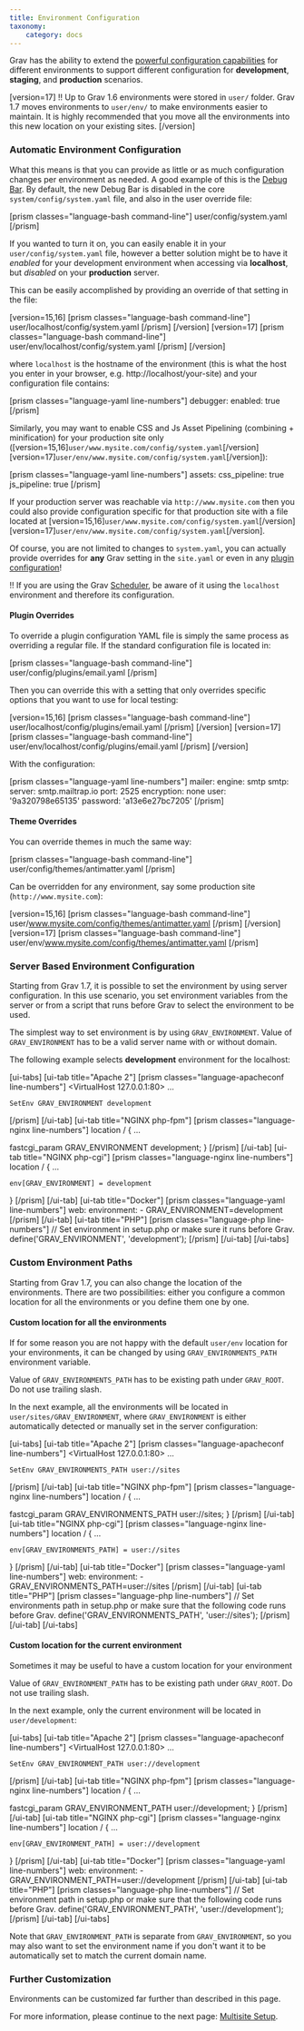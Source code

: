 ```yaml
---
title: Environment Configuration
taxonomy:
    category: docs
---
```


Grav has the ability to extend the [powerful configuration capabilities](../../basics/grav-configuration) for different environments to support different configuration for **development**, **staging**, and **production** scenarios.

[version=17]
!! Up to Grav 1.6 environments were stored in `user/` folder. Grav 1.7 moves environments to `user/env/` to make environments easier to maintain. It is highly recommended that you move all the environments into this new location on your existing sites.
[/version]

### Automatic Environment Configuration

What this means is that you can provide as little or as much configuration changes per environment as needed.  A good example of this is the [Debug Bar](../debugging).  By default, the new Debug Bar is disabled in the core `system/config/system.yaml` file, and also in the user override file:

[prism classes="language-bash command-line"]
user/config/system.yaml
[/prism]

If you wanted to turn it on, you can easily enable it in your `user/config/system.yaml` file, however a better solution might be to have it _enabled_ for your development environment when accessing via **localhost**, but _disabled_ on your **production** server.

This can be easily accomplished by providing an override of that setting in the file:

[version=15,16]
[prism classes="language-bash command-line"]
user/localhost/config/system.yaml
[/prism]
[/version]
[version=17]
[prism classes="language-bash command-line"]
user/env/localhost/config/system.yaml
[/prism]
[/version]

where `localhost` is the hostname of the environment (this is what the host you enter in your browser, e.g. http://localhost/your-site) and your configuration file contains:

[prism classes="language-yaml line-numbers"]
debugger:
  enabled: true
[/prism]

Similarly, you may want to enable CSS and Js Asset Pipelining (combining + minification) for your production site only
([version=15,16]`user/www.mysite.com/config/system.yaml`[/version][version=17]`user/env/www.mysite.com/config/system.yaml`[/version]):

[prism classes="language-yaml line-numbers"]
assets:
  css_pipeline: true
  js_pipeline: true
[/prism]

If your production server was reachable via `http://www.mysite.com` then you could also provide configuration specific for that production site with a file located at
[version=15,16]`user/www.mysite.com/config/system.yaml`[/version][version=17]`user/env/www.mysite.com/config/system.yaml`[/version].

Of course, you are not limited to changes to `system.yaml`, you can actually provide overrides for **any** Grav setting in the `site.yaml` or even in any [plugin configuration](../../plugins/plugin-basics)!

!! If you are using the Grav [Scheduler](/advanced/scheduler), be aware of it using the `localhost` environment and therefore its configuration.

#### Plugin Overrides

To override a plugin configuration YAML file is simply the same process as overriding a regular file.   If the standard configuration file is located in:

[prism classes="language-bash command-line"]
user/config/plugins/email.yaml
[/prism]

Then you can override this with a setting that only overrides specific options that you want to use for local testing:

[version=15,16]
[prism classes="language-bash command-line"]
user/localhost/config/plugins/email.yaml
[/prism]
[/version]
[version=17]
[prism classes="language-bash command-line"]
user/env/localhost/config/plugins/email.yaml
[/prism]
[/version]

With the configuration:

[prism classes="language-yaml line-numbers"]
mailer:
  engine: smtp
  smtp:
    server: smtp.mailtrap.io
    port: 2525
    encryption: none
    user: '9a320798e65135'
    password: 'a13e6e27bc7205'
[/prism]

#### Theme Overrides

You can override themes in much the same way:

[prism classes="language-bash command-line"]
user/config/themes/antimatter.yaml
[/prism]

Can be overridden for any environment, say some production site (`http://www.mysite.com`):

[version=15,16]
[prism classes="language-bash command-line"]
user/www.mysite.com/config/themes/antimatter.yaml
[/prism]
[/version]
[version=17]
[prism classes="language-bash command-line"]
user/env/www.mysite.com/config/themes/antimatter.yaml
[/prism]

### Server Based Environment Configuration

Starting from Grav 1.7, it is possible to set the environment by using server configuration. In this use scenario, you set environment variables from the server or from a script that runs before Grav to select the environment to be used.

The simplest way to set environment is by using `GRAV_ENVIRONMENT`. Value of `GRAV_ENVIRONMENT` has to be a valid server name with or without domain.

The following example selects **development** environment for the localhost:

[ui-tabs]
[ui-tab title="Apache 2"]
[prism classes="language-apacheconf line-numbers"]
<VirtualHost 127.0.0.1:80>
    ...

    SetEnv GRAV_ENVIRONMENT development
</VirtualHost>
[/prism]
[/ui-tab]
[ui-tab title="NGINX php-fpm"]
[prism classes="language-nginx line-numbers"]
location / {
    ...

   fastcgi_param GRAV_ENVIRONMENT development;
}
[/prism]
[/ui-tab]
[ui-tab title="NGINX php-cgi"]
[prism classes="language-nginx line-numbers"]
location / {
   ...

    env[GRAV_ENVIRONMENT] = development
}
[/prism]
[/ui-tab]
[ui-tab title="Docker"]
[prism classes="language-yaml line-numbers"]
web:
  environment:
    - GRAV_ENVIRONMENT=development
[/prism]
[/ui-tab]
[ui-tab title="PHP"]
[prism classes="language-php line-numbers"]
// Set environment in setup.php or make sure it runs before Grav.
define('GRAV_ENVIRONMENT', 'development');
[/prism]
[/ui-tab]
[/ui-tabs]

### Custom Environment Paths

Starting from Grav 1.7, you can also change the location of the environments. There are two possibilities: either you configure a common location for all the environments or you define them one by one.

#### Custom location for all the environments

If for some reason you are not happy with the default `user/env` location for your environments, it can be changed by using `GRAV_ENVIRONMENTS_PATH` environment variable.

Value of `GRAV_ENVIRONMENTS_PATH` has to be existing path under `GRAV_ROOT`. Do not use trailing slash.

In the next example, all the environments will be located in `user/sites/GRAV_ENVIRONMENT`, where `GRAV_ENVIRONMENT` is either automatically detected or manually set in the server configuration:

[ui-tabs]
[ui-tab title="Apache 2"]
[prism classes="language-apacheconf line-numbers"]
<VirtualHost 127.0.0.1:80>
...

    SetEnv GRAV_ENVIRONMENTS_PATH user://sites
</VirtualHost>
[/prism]
[/ui-tab]
[ui-tab title="NGINX php-fpm"]
[prism classes="language-nginx line-numbers"]
location / {
    ...

fastcgi_param GRAV_ENVIRONMENTS_PATH user://sites;
}
[/prism]
[/ui-tab]
[ui-tab title="NGINX php-cgi"]
[prism classes="language-nginx line-numbers"]
location / {
...

    env[GRAV_ENVIRONMENTS_PATH] = user://sites
}
[/prism]
[/ui-tab]
[ui-tab title="Docker"]
[prism classes="language-yaml line-numbers"]
web:
  environment:
    - GRAV_ENVIRONMENTS_PATH=user://sites
[/prism]
[/ui-tab]
[ui-tab title="PHP"]
[prism classes="language-php line-numbers"]
// Set environments path in setup.php or make sure that the following code runs before Grav.
define('GRAV_ENVIRONMENTS_PATH', 'user://sites');
[/prism]
[/ui-tab]
[/ui-tabs]

#### Custom location for the current environment

Sometimes it may be useful to have a custom location for your environment

Value of `GRAV_ENVIRONMENT_PATH` has to be existing path under `GRAV_ROOT`. Do not use trailing slash.

In the next example, only the current environment will be located in `user/development`:

[ui-tabs]
[ui-tab title="Apache 2"]
[prism classes="language-apacheconf line-numbers"]
<VirtualHost 127.0.0.1:80>
...

    SetEnv GRAV_ENVIRONMENT_PATH user://development
</VirtualHost>
[/prism]
[/ui-tab]
[ui-tab title="NGINX php-fpm"]
[prism classes="language-nginx line-numbers"]
location / {
    ...

fastcgi_param GRAV_ENVIRONMENT_PATH user://development;
}
[/prism]
[/ui-tab]
[ui-tab title="NGINX php-cgi"]
[prism classes="language-nginx line-numbers"]
location / {
...

    env[GRAV_ENVIRONMENT_PATH] = user://development
}
[/prism]
[/ui-tab]
[ui-tab title="Docker"]
[prism classes="language-yaml line-numbers"]
web:
  environment:
    - GRAV_ENVIRONMENT_PATH=user://development
[/prism]
[/ui-tab]
[ui-tab title="PHP"]
[prism classes="language-php line-numbers"]
// Set environment path in setup.php or make sure that the following code runs before Grav.
define('GRAV_ENVIRONMENT_PATH', 'user://development');
[/prism]
[/ui-tab]
[/ui-tabs]

Note that `GRAV_ENVIRONMENT_PATH` is separate from `GRAV_ENVIRONMENT`, so you may also want to set the environment name if you don't want it to be automatically set to match the current domain name.

### Further Customization

Environments can be customized far further than described in this page.

For more information, please continue to the next page: [Multisite Setup](/advanced/multisite-setup).


